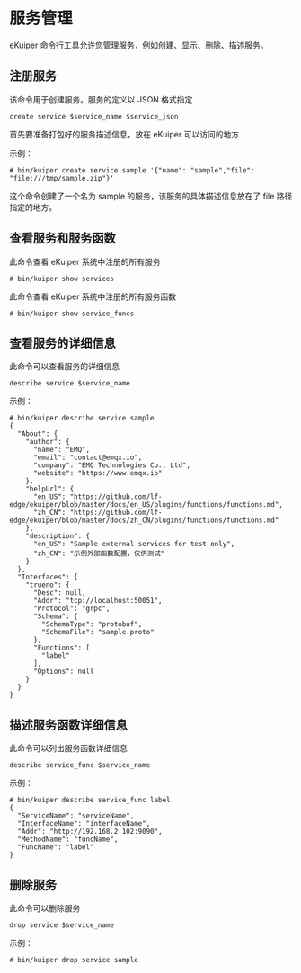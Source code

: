# 服务管理

eKuiper 命令行工具允许您管理服务，例如创建、显示、删除、描述服务。

## 注册服务

该命令用于创建服务。服务的定义以 JSON 格式指定

```shell
create service $service_name $service_json
```

首先要准备打包好的服务描述信息，放在 eKuiper 可以访问的地方

示例：

```shell
# bin/kuiper create service sample '{"name": "sample","file": "file:///tmp/sample.zip"}'
```

这个命令创建了一个名为 sample 的服务，该服务的具体描述信息放在了 file 路径指定的地方。

## 查看服务和服务函数

此命令查看 eKuiper 系统中注册的所有服务

```shell
# bin/kuiper show services
```

此命令查看 eKuiper 系统中注册的所有服务函数

```shell
# bin/kuiper show service_funcs
```

## 查看服务的详细信息

此命令可以查看服务的详细信息

```shell
describe service $service_name
```

示例：

```shell
# bin/kuiper describe service sample
{
  "About": {
    "author": {
      "name": "EMQ",
      "email": "contact@emqx.io",
      "company": "EMQ Technologies Co., Ltd",
      "website": "https://www.emqx.io"
    },
    "helpUrl": {
      "en_US": "https://github.com/lf-edge/ekuiper/blob/master/docs/en_US/plugins/functions/functions.md",
      "zh_CN": "https://github.com/lf-edge/ekuiper/blob/master/docs/zh_CN/plugins/functions/functions.md"
    },
    "description": {
      "en_US": "Sample external services for test only",
      "zh_CN": "示例外部函数配置，仅供测试"
    }
  },
  "Interfaces": {
    "trueno": {
      "Desc": null,
      "Addr": "tcp://localhost:50051",
      "Protocol": "grpc",
      "Schema": {
        "SchemaType": "protobuf",
        "SchemaFile": "sample.proto"
      },
      "Functions": [
        "label"
      ],
      "Options": null
    }
  }
}

```

## 描述服务函数详细信息

此命令可以列出服务函数详细信息

```shell
describe service_func $service_name
```

示例：

```shell
# bin/kuiper describe service_func label
{
  "ServiceName": "serviceName",
  "InterfaceName": "interfaceName",
  "Addr": "http://192.168.2.102:9090",
  "MethodName": "funcName",
  "FuncName": "label"
}
```

## 删除服务

此命令可以删除服务

```shell
drop service $service_name
```

示例：

```shell
# bin/kuiper drop service sample
```

